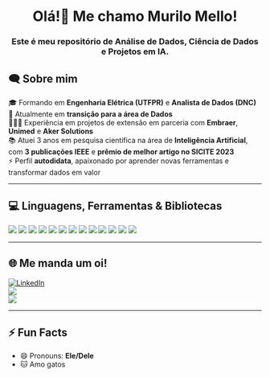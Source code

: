 <h1 align="center">Olá!👋 Me chamo Murilo Mello!</h1>
<h3 align="center">Este é meu repositório de Análise de Dados, Ciência de Dados e Projetos em IA.</h3>

<h2 align="left">🗨 Sobre mim</h2>

🎓 Formando em **Engenharia Elétrica (UTFPR)** e **Analista de Dados (DNC)**  
🔭 Atualmente em **transição para a área de Dados**  
🧑🏻‍💻 Experiência em projetos de extensão em parceria com **Embraer**, **Unimed** e **Aker Solutions**  
📚 Atuei 3 anos em pesquisa científica na área de **Inteligência Artificial**, com **3 publicações IEEE** e **prêmio de melhor artigo no SICITE 2023**  
⚡ Perfil **autodidata**, apaixonado por aprender novas ferramentas e transformar dados em valor  

---

<h2 align="left">💻 Linguagens, Ferramentas & Bibliotecas</h2>
<div>          
<img src="https://img.shields.io/badge/Python-3776AB?style=for-the-badge&logo=python&logoColor=white">
<img src="https://img.shields.io/badge/pandas-150458?style=for-the-badge&logo=pandas&logoColor=white">
<img src="https://img.shields.io/badge/numpy-013243?style=for-the-badge&logo=numpy&logoColor=white">
<img src="https://img.shields.io/badge/Matplotlib-11557c?style=for-the-badge&logo=plotly&logoColor=white">
<img src="https://img.shields.io/badge/Seaborn-47A8BD?style=for-the-badge&logoColor=white">
<img src="https://img.shields.io/badge/scikit--learn-F7931E?style=for-the-badge&logo=scikit-learn&logoColor=white">
<img src="https://img.shields.io/badge/TensorFlow-FF6F00?style=for-the-badge&logo=tensorflow&logoColor=white">
<img src="https://img.shields.io/badge/Keras-D00000?style=for-the-badge&logo=keras&logoColor=white">
<img src="https://img.shields.io/badge/Power%20BI-F2C811?style=for-the-badge&logo=powerbi&logoColor=black">
<img src="https://img.shields.io/badge/SQL-4479A1?style=for-the-badge&logo=postgresql&logoColor=white">
<img src="https://img.shields.io/badge/Excel-217346?style=for-the-badge&logo=microsoft-excel&logoColor=white">
<img src="https://img.shields.io/badge/GitHub-181717?style=for-the-badge&logo=github&logoColor=white">
<img src="https://img.shields.io/badge/MATLAB-FF8000?style=for-the-badge&logo=mathworks&logoColor=white">
</div>         

---

<h2 align="left">🌐 Me manda um oi!</h2>

[![LinkedIn](https://img.shields.io/badge/linkedin-0A66C2?style=for-the-badge&logo=linkedin&logoColor=white)](https://www.linkedin.com/in/mello-murilo)  
<a href="mailto:mello_murilo@outlook.com"><img src="https://img.shields.io/badge/Outlook-0078D4?style=for-the-badge&logo=microsoft-outlook&logoColor=white" target="_blank"></a>  
<a href="https://api.whatsapp.com/send?phone=5546991340102" target="_blank"><img src="https://img.shields.io/badge/WhatsApp-25D366?style=for-the-badge&logo=whatsapp&logoColor=white" target="_blank"></a>  

---

<h2 align="left">⚡ Fun Facts</h2>

- 😄 Pronouns: **Ele/Dele**  
- 🐱 Amo gatos  

